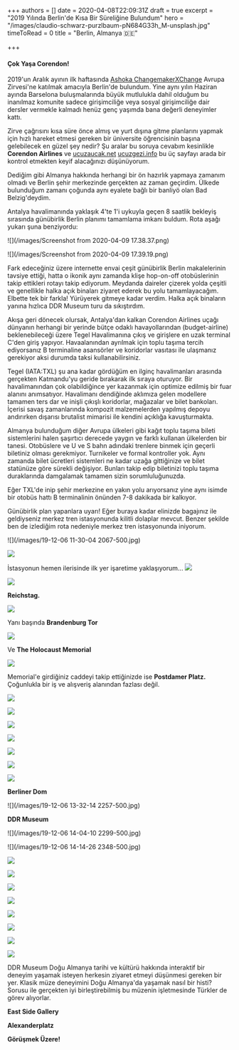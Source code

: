 +++
authors = []
date = 2020-04-08T22:09:31Z
draft = true
excerpt = "2019 Yılında Berlin'de Kısa Bir Süreliğine Bulundum"
hero = "/images/claudio-schwarz-purzlbaum-pN684G33h_M-unsplash.jpg"
timeToRead = 0
title = "Berlin, Almanya 🇩🇪️"

+++
#### Çok Yaşa Corendon!

2019'un Aralık ayının ilk haftasında [Ashoka ChangemakerXChange](https://changemakerxchange.org/) Avrupa Zirvesi'ne katılmak amacıyla Berlin'de bulundum. Yine aynı yılın Haziran ayında Barselona buluşmalarında büyük mutlulukla dahil olduğum bu inanılmaz komunite sadece girişimciliğe veya sosyal girişimciliğe dair dersler vermekle kalmadı henüz genç yaşımda bana değerli deneyimler kattı.

Zirve çağrısını kısa süre önce almış ve yurt dışına gitme planlarını yapmak için hızlı hareket etmesi gereken bir üniversite öğrencisinin başına gelebilecek en güzel şey nedir? Şu aralar bu soruya cevabım kesinlikle **Corendon Airlines** ve [ucuzaucak.net](https://ucuzaucak.net) [ucuzgezi.info](https://ucuzgezi.info) bu üç sayfayı arada bir kontrol etmekten keyif alacağınızı düşünüyorum.

Dediğim gibi Almanya hakkında herhangi bir ön hazırlık yapmaya zamanım olmadı ve Berlin şehir merkezinde gerçekten az zaman geçirdim. Ülkede bulunduğum zamanı çoğunda aynı eyalete bağlı bir banliyö olan Bad Belzig'deydim.

Antalya havalimanında yaklaşık 4'te 1'i uykuyla geçen 8 saatlik bekleyiş sırasında günübirlik Berlin planımı tamamlama imkanı buldum. Rota aşağı yukarı şuna benziyordu:

![](/images/Screenshot from 2020-04-09 17.38.37.png)

![](/images/Screenshot from 2020-04-09 17.39.19.png)

Fark edeceğiniz üzere internette envai çeşit günübirlik Berlin makalelerinin tavsiye ettiği, hatta o ikonik aynı zamanda klişe hop-on-off otobüslerinin takip ettikleri rotayı takip ediyorum. Meydanda daireler çizerek yolda çeşitli ve genellikle halka açık binaları ziyaret ederek bu yolu tamamlayacağım. Elbette tek bir farkla! Yürüyerek gitmeye kadar verdim. Halka açık binaların yanına hızlıca DDR Museum turu da sıkıştırdım.

Akışa geri dönecek olursak, Antalya'dan kalkan Corendon Airlines uçağı dünyanın herhangi bir yerinde bütçe odaklı havayollarından (budget-airline) beklenebileceği üzere Tegel Havalimanına çıkış ve girişlere en uzak terminal C'den giriş yapıyor. Havaalanından ayrılmak için toplu taşıma tercih ediyorsanız B terminaline asansörler ve koridorlar vasıtası ile ulaşmanız gerekiyor aksi durumda taksi kullanabilirsiniz.

Tegel (IATA:TXL) şu ana kadar gördüğüm en ilginç havalimanları arasında gerçekten Katmandu'yu geride bırakarak ilk sıraya oturuyor. Bir havalimanından çok olabildiğince yer kazanmak için optimize edilmiş bir fuar alanını anımsatıyor. Havalimanı dendiğinde aklımıza gelen modellere tamamen ters dar ve inişli çıkışlı koridorlar, mağazalar ve bilet bankoları. İçerisi savaş zamanlarında kompozit malzemelerden yapılmış depoyu andırırken dışarısı brutalist mimarisi ile kendini açıklığa kavuşturmakta.

Almanya bulunduğum diğer Avrupa ülkeleri gibi kağıt toplu taşıma bileti sistemlerini halen şaşırtıcı derecede yaygın ve farklı kullanan ülkelerden bir tanesi. Otobüslere ve U ve S bahn adındaki trenlere binmek için geçerli biletiniz olması gerekmiyor. Turnikeler ve formal kontroller yok. Aynı zamanda bilet ücretleri sistemleri ne kadar uzağa gittiğinize ve bilet statünüze göre sürekli değişiyor. Bunları takip edip biletinizi toplu taşıma duraklarında damgalamak tamamen sizin sorumluluğunuzda.

Eğer TXL'de inip şehir merkezine en yakın yolu arıyorsanız yine aynı isimde bir otobüs hattı B terminalinin önünden 7-8 dakikada bir kalkıyor.

Günübirlik plan yapanlara uyarı! Eğer buraya kadar elinizde bagajınız ile geldiyseniz merkez tren istasyonunda kilitli dolaplar mevcut. Benzer şekilde ben de izlediğim rota nedeniyle merkez tren istasyonunda iniyorum.

![](/images/19-12-06 11-30-04 2067-500.jpg)

![](/images/IMG_2073-500.jpg)

İstasyonun hemen ilerisinde ilk yer işaretime yaklaşıyorum... ![](/images/IMG_2074-500.jpg)

![](/images/IMG_2083-500.jpg)

**Reichstag.**

![](/images/IMG_2138-500.jpg)

Yanı başında **Brandenburg Tor**

![](/images/IMG_2193-500.jpg)

Ve **The Holocaust Memorial**

![](/images/IMG_2199-500.jpg)

Memorial'e girdiğiniz caddeyi takip ettiğinizde ise **Postdamer Platz.** Çoğunlukla bir iş ve alışveriş alanından fazlası değil.

![](/images/IMG_2205-500.jpg)

![](/images/IMG_2209-500.JPEG)

![](/images/IMG_2214-500.jpg)

![](/images/IMG_2216-500.jpg)

![](/images/IMG_2245-500.jpg)

![](/images/IMG_2251-500.jpg)

![](/images/IMG_2285-500.jpg)

**Berliner Dom**

![](/images/19-12-06 13-32-14 2257-500.jpg)

**DDR Museum**

![](/images/19-12-06 14-04-10 2299-500.jpg)

![](/images/19-12-06 14-14-26 2348-500.jpg)

![](/images/IMG_2292-500.jpg)

![](/images/IMG_2294-500.jpg)

![](/images/IMG_2298-500.jpg)

![](/images/IMG_2300-500.jpg)

![](/images/IMG_2302-500.jpg)

![](/images/IMG_2303-500.jpg)

![](/images/IMG_2305-500.jpg)

![](/images/IMG_2349-500.jpg)

DDR Museum Doğu Almanya tarihi ve kültürü hakkında interaktif bir deneyim yaşamak isteyen herkesin ziyaret etmeyi düşünmesi gereken bir yer. Klasik müze deneyimini Doğu Almanya'da yaşamak nasıl bir histi? Sorusu ile gerçekten iyi birleştirebilmiş bu müzenin işletmesinde Türkler de görev alıyorlar.

**East Side Gallery**

**Alexanderplatz**

**Görüşmek Üzere!**